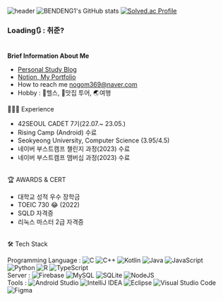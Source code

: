 ![header](https://capsule-render.vercel.app/api?type=Rounded&color=008000&height=200&section=header&text=Muscle💪%20Roh&fontSize=90&fontColor=FFFFFF)
![BENDENG1's GitHub stats](https://github-readme-stats.vercel.app/api?username=BENDENG1&show_icons=true&theme=merko) 
[![Solved.ac Profile](http://mazassumnida.wtf/api/v2/generate_badge?boj=nogom369)](https://solved.ac/nogom369/)<br>


<h3> Loading🔃 : 취준? </h3>


<br><b>Brief Information About Me</b><br>
- [Personal Study Blog](https://bendeng-life.tistory.com/)<br>
- [Notion, My Portfolio](https://woolen-pulsar-a1e.notion.site/73808941fa754dda94af80286eeb0cec?pvs=4)<br>
- How to reach me <a href="mailto:nogom369@naver.com">nogom369@naver.com</a>
- Hobby : 💪헬스, 🍖맛집 투어, 🌏여행<br>

🧑🏻‍💻 Experience <br>
- 42SEOUL CADET 7기(22.07.~ 23.05.)<br>
- Rising Camp (Android) 수료 <br>
- Seokyeong University, Computer Science (3.95/4.5) <br>
- 네이버 부스트캠프 챌린지 과정(2023) 수료 <br>
- 네이버 부스트캠프 맴버십 과정(2023) 수료 <br>

<br>🏆 AWARDS & CERT
- 대학교 성적 우수 장학금 <br>
- TOEIC 730 😂 (2022)<br>
- SQLD 자격증
- 리눅스 마스터 2급 자격증

<br>🛠 Tech Stack <br>

Programming Language : 
![C](https://img.shields.io/badge/c-%2300599C.svg?style=for-the-badge&logo=c&logoColor=white)
![C++](https://img.shields.io/badge/c++-%2300599C.svg?style=for-the-badge&logo=c%2B%2B&logoColor=white)
![Kotlin](https://img.shields.io/badge/kotlin-%237F52FF.svg?style=for-the-badge&logo=kotlin&logoColor=white)
![Java](https://img.shields.io/badge/java-%23ED8B00.svg?style=for-the-badge&logo=openjdk&logoColor=white)
![JavaScript](https://img.shields.io/badge/javascript-%23323330.svg?style=for-the-badge&logo=javascript&logoColor=%23F7DF1E)
![Python](https://img.shields.io/badge/python-3670A0?style=for-the-badge&logo=python&logoColor=ffdd54)
![R](https://img.shields.io/badge/r-%23276DC3.svg?style=for-the-badge&logo=r&logoColor=white)
![TypeScript](https://img.shields.io/badge/typescript-%23007ACC.svg?style=for-the-badge&logo=typescript&logoColor=white)
<br>Server : 
![Firebase](https://img.shields.io/badge/Firebase-039BE5?style=for-the-badge&logo=Firebase&logoColor=white)
![MySQL](https://img.shields.io/badge/mysql-%2300f.svg?style=for-the-badge&logo=mysql&logoColor=white)
![SQLite](https://img.shields.io/badge/sqlite-%2307405e.svg?style=for-the-badge&logo=sqlite&logoColor=white)
![NodeJS](https://img.shields.io/badge/node.js-6DA55F?style=for-the-badge&logo=node.js&logoColor=white)
<br> Tools : 
![Android Studio](https://img.shields.io/badge/Android%20Studio-3DDC84.svg?style=for-the-badge&logo=android-studio&logoColor=white)
![IntelliJ IDEA](https://img.shields.io/badge/IntelliJIDEA-000000.svg?style=for-the-badge&logo=intellij-idea&logoColor=white)
![Eclipse](https://img.shields.io/badge/Eclipse-FE7A16.svg?style=for-the-badge&logo=Eclipse&logoColor=white)
![Visual Studio Code](https://img.shields.io/badge/Visual%20Studio%20Code-0078d7.svg?style=for-the-badge&logo=visual-studio-code&logoColor=white)
![Figma](https://img.shields.io/badge/figma-%23F24E1E.svg?style=for-the-badge&logo=figma&logoColor=white)

<br><br><br><br><br>

